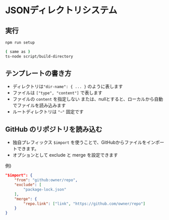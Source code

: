 # JSONディレクトリシステム
## 実行
```bash
npm run setup

( same as )
ts-node script/build-directory
```


## テンプレートの書き方
- ディレクトリは`"dir-name": { ... }` のように表します
- ファイルは `["type", "content"]` で表します
- ファイルの `content` を指定しない または、nullとすると、ローカルから自動でファイルを読み込みます
- ルートディレクトリは `"~"` 固定です

## GitHub のリポジトリを読み込む
- 独自プレフィックス `$import` を使うことで、GitHubからファイルをインポートできます。
- オプションとして exclude と merge を設定できます

例)
```json
"$import": {
    "from": "github:owner/repo",
    "exclude": [
        "package-lock.json"
    ],
    "merge": {
        "repo.link": ["link", "https://github.com/owner/repo"]
    }
}
```
